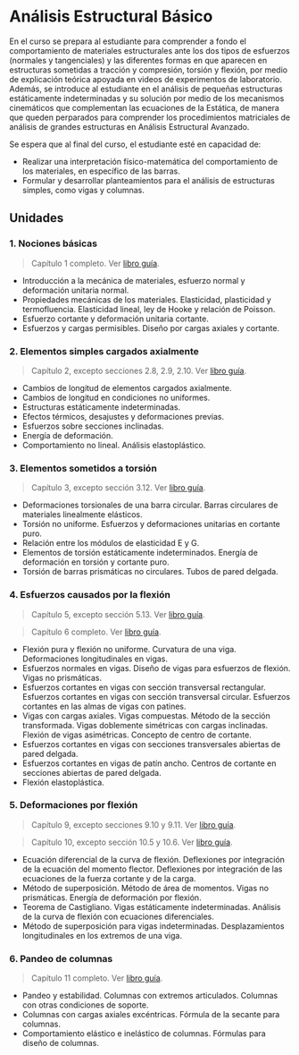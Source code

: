 # Análisis Estructural Básico

En el curso se prepara al estudiante para comprender a fondo el comportamiento de materiales estructurales ante los dos tipos de esfuerzos (normales y tangenciales) y las diferentes formas en que aparecen en estructuras sometidas a tracción y compresión, torsión y flexión, por medio de explicación teórica apoyada en videos de experimentos de laboratorio. Además, se introduce al estudiante en el análisis de pequeñas estructuras estáticamente indeterminadas y su solución por medio de los mecanismos cinemáticos que complementan las ecuaciones de la Estática, de manera que queden perparados para comprender los procedimientos matriciales de análisis de grandes estructuras en Análisis Estructural Avanzado.

Se espera que al final del curso, el estudiante esté en capacidad de: 

- Realizar una interpretación físico-matemática del comportamiento de los materiales, en específico de las barras.
- Formular y desarrollar planteamientos para el análisis de estructuras simples, como vigas y columnas.


## Unidades

### 1. Nociones básicas
> Capítulo 1 completo. Ver [libro guía](02--bibliografia-material.md).
- Introducción a la mecánica de materiales, esfuerzo normal y deformación unitaria normal.
- Propiedades mecánicas de los materiales. Elasticidad, plasticidad y termofluencia. Elasticidad lineal, ley de Hooke y relación de Poisson.
- Esfuerzo cortante y deformación unitaria cortante.
- Esfuerzos y cargas permisibles. Diseño por cargas axiales y cortante.

### 2. Elementos simples cargados axialmente
> Capítulo 2, excepto secciones 2.8, 2.9, 2.10. Ver [libro guía](02--bibliografia-material.md).
- Cambios de longitud de elementos cargados axialmente.						
- Cambios de longitud en condiciones no uniformes.						
- Estructuras estáticamente indeterminadas.						
- Efectos térmicos, desajustes y deformaciones previas.						
- Esfuerzos sobre secciones inclinadas. 						
- Energía de deformación. 						
- Comportamiento no lineal. Análisis elastoplástico.						

### 3. Elementos sometidos a torsión
> Capítulo 3, excepto sección 3.12. Ver [libro guía](02--bibliografia-material.md).
- Deformaciones torsionales de una barra circular. Barras circulares de materiales linealmente elásticos.						
- Torsión no uniforme. Esfuerzos y deformaciones unitarias en cortante puro. 						
- Relación entre los módulos de elasticidad E y G.						
- Elementos de torsión estáticamente indeterminados. Energía de deformación en torsión y cortante puro.						
- Torsión de barras prismáticas no circulares. Tubos de pared delgada.						

### 4. Esfuerzos causados por la flexión
> Capítulo 5, excepto sección 5.13. Ver [libro guía](02--bibliografia-material.md).

> Capítulo 6 completo. Ver [libro guía](02--bibliografia-material.md).
- Flexión pura y flexión no uniforme. Curvatura de una viga. Deformaciones longitudinales en vigas. 						
- Esfuerzos normales en vigas. Diseño de vigas para esfuerzos de flexión. Vigas no prismáticas.						
- Esfuerzos cortantes en vigas con sección transversal rectangular. Esfuerzos cortantes en vigas con sección transversal circular. Esfuerzos cortantes en las almas de vigas con patines.						
- Vigas con cargas axiales. Vigas compuestas. Método de la sección transformada. Vigas doblemente simétricas con cargas inclinadas. Flexión de vigas asimétricas. Concepto de centro de cortante.						
- Esfuerzos cortantes en vigas con secciones transversales abiertas de pared delgada. 						
- Esfuerzos cortantes en vigas de patín ancho. Centros de cortante en secciones abiertas de pared delgada.						
- Flexión elastoplástica.						

### 5. Deformaciones por flexión
> Capítulo 9, excepto secciones 9.10 y 9.11. Ver [libro guía](02--bibliografia-material.md).

> Capítulo 10, excepto sección 10.5 y 10.6. Ver [libro guía](02--bibliografia-material.md).
- Ecuación diferencial de la curva de flexión. Deflexiones por integración de la ecuación del momento flector. Deflexiones por integración de las ecuaciones de la fuerza cortante y de la carga.						
- Método de superposición. Método de área de momentos. Vigas no prismáticas. Energía de deformación por flexión.						
- Teorema de Castigliano. Vigas estáticamente indeterminadas. Análisis de la curva de flexión con ecuaciones diferenciales.						
- Método de superposición para vigas indeterminadas. Desplazamientos longitudinales en los extremos de una viga.						

### 6. Pandeo de columnas
> Capítulo 11 completo. Ver [libro guía](02--bibliografia-material.md).
- Pandeo y estabilidad. Columnas con extremos articulados. Columnas con otras condiciones de soporte.						
- Columnas con cargas axiales excéntricas. Fórmula de la secante para columnas. 						
- Comportamiento elástico e inelástico de columnas. Fórmulas para diseño de columnas.
